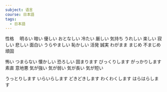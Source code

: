 ```yaml
---
subject: 语言
course: 日本語
tags:
  - 日本語
---
```

性格　
明るい
暗い
優しい
おとなしい
冷たい
厳しい
気持ち
うれしい
楽しい
寂しい
悲しい
面白い
うらやましい
恥かしい
活発
誠実
わがまま
まじめ
不まじめ
頑固

怖い
つまらない
懐かしい
恐ろしい
固まります
びっくりします
がっかりします
素直
意地悪
気が強い
気が弱い
気が長い
気が短い

うっとりします
いらいらします
どきどきします
わくわくします
はらはらします